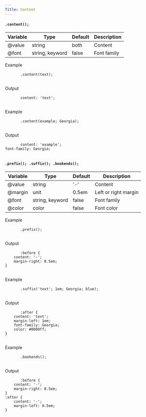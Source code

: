 ```yaml
---
Title: Content
---
```


#### `.content();`

<table class="doc-table">
  <thead>
    <tr>
      <th>Variable</th>
      <th>Type</th>
      <th>Default</th>
      <th>Description</th>
    </tr>
  </thead>
  <tbody>
    <tr>
      <td>@value</td>
      <td>string</td>
      <td>both</td>
      <td>Content</td>
    </tr>
    <tr>
      <td>@font</td>
      <td>string, keyword</td>
      <td>false</td>
      <td>Font family</td>
    </tr>
  </tbody>
</table>

<div class="example-output">
  <div class="example-output__block">
    <div class="example-output__heading">Example</div>
    <pre class="language-less">
      <code>.content(text);</code>
    </pre>
  </div>
  <div class="example-output__block">
    <div class="example-output__heading">Output</div>
    <pre class="language-css">
      <code>content: 'text';</code>
    </pre>
  </div>
  <div class="example-output__block">
    <div class="example-output__heading">Example</div>
    <pre class="language-less">
      <code>.content(example; Georgia);</code>
    </pre>
  </div>
  <div class="example-output__block">
    <div class="example-output__heading">Output</div>
    <pre class="language-css">
      <code>content: 'example';
font-family: Georgia;</code>
    </pre>
  </div>
</div>

#### `.prefix(); .suffix(); .bookends();`

<table class="doc-table">
  <thead>
    <tr>
      <th>Variable</th>
      <th>Type</th>
      <th>Default</th>
      <th>Description</th>
    </tr>
  </thead>
  <tbody>
    <tr>
      <td>@value</td>
      <td>string</td>
      <td>'-'</td>
      <td>Content</td>
    </tr>
    <tr>
      <td>@margin</td>
      <td>unit</td>
      <td>0.5em</td>
      <td>Left or right margin</td>
    </tr>
    <tr>
      <td>@font</td>
      <td>string, keyword</td>
      <td>false</td>
      <td>Font family</td>
    </tr>
    <tr>
      <td>@color</td>
      <td>color</td>
      <td>false</td>
      <td>Font color</td>
    </tr>
  </tbody>
</table>

<div class="example-output">
  <div class="example-output__block">
    <div class="example-output__heading">Example</div>
    <pre class="language-less">
      <code>.prefix();</code>
    </pre>
  </div>
  <div class="example-output__block">
    <div class="example-output__heading">Output</div>
    <pre class="language-css">
      <code>:before {
    content: '-';
    margin-right: 0.5em;
}</code>
    </pre>
  </div>
  <div class="example-output__block">
    <div class="example-output__heading">Example</div>
    <pre class="language-less">
      <code>.suffix('text'; 1em; Georgia; blue);</code>
    </pre>
  </div>
  <div class="example-output__block">
    <div class="example-output__heading">Output</div>
    <pre class="language-css">
      <code>:after {
    content: 'text';
    margin-left: 1em;
    font-family: Georgia;
    color: #0000ff;
}</code>
    </pre>
  </div>
  <div class="example-output__block">
    <div class="example-output__heading">Example</div>
    <pre class="language-less">
      <code>.bookends();</code>
    </pre>
  </div>
  <div class="example-output__block">
    <div class="example-output__heading">Output</div>
    <pre class="language-css">
      <code>:before {
    content: '-';
    margin-right: 0.5em;
}
:after {
    content: '-';
    margin-left: 0.5em;
}</code>
    </pre>
  </div>
</div>

